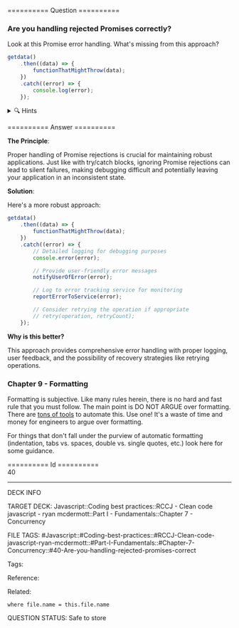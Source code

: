 ========== Question ==========  

### Are you handling rejected Promises correctly?

Look at this Promise error handling. What's missing from this approach?

```javascript
getdata()
    .then((data) => {
        functionThatMightThrow(data);
    })
    .catch((error) => {
        console.log(error);
    });
```

<details><summary>🔍 Hints</summary>

Think about:

-   Is just logging enough for production code?

-   What happens after the error is caught?

-   How would you handle temporary failures?

-   What information do users receive?

</details>  

========== Answer ==========  

**The Principle**:

Proper handling of Promise rejections is crucial for maintaining robust applications. Just like with try/catch blocks, ignoring Promise rejections can lead to silent failures, making debugging difficult and potentially leaving your application in an inconsistent state.

**Solution**:

Here's a more robust approach:

```javascript
getdata()
    .then((data) => {
        functionThatMightThrow(data);
    })
    .catch((error) => {
        // Detailed logging for debugging purposes
        console.error(error);

        // Provide user-friendly error messages
        notifyUserOfError(error);

        // Log to error tracking service for monitoring
        reportErrorToService(error);

        // Consider retrying the operation if appropriate
        // retry(operation, retryCount);
    });
```

**Why is this better?**

This approach provides comprehensive error handling with proper logging, user feedback, and the possibility of recovery strategies like retrying operations.

### Chapter 9 - Formatting

Formatting is subjective. Like many rules herein, there is no hard and fast rule that you must follow. The main point is DO NOT ARGUE over formatting. There are [tons of tools](https://standardjs.com/rules.html) to automate this. Use one! It's a waste of time and money for engineers to argue over formatting.

For things that don't fall under the purview of automatic formatting (indentation, tabs vs. spaces, double vs. single quotes, etc.) look here for some guidance.

========== Id ==========  
40

---

DECK INFO

TARGET DECK: Javascript::Coding best practices::RCCJ - Clean code javascript - ryan mcdermott::Part I - Fundamentals::Chapter 7 - Concurrency

FILE TAGS: #Javascript::#Coding-best-practices::#RCCJ-Clean-code-javascript-ryan-mcdermott::#Part-I-Fundamentals::#Chapter-7-Concurrency::#40-Are-you-handling-rejected-promises-correct

Tags:

Reference:

Related:

```dataview
where file.name = this.file.name
```

QUESTION STATUS: Safe to store
